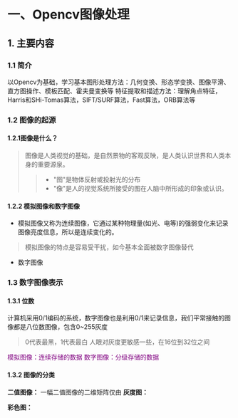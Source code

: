 # 一、Opencv图像处理
## 1. 主要内容
### 1.1 简介
以Opencv为基础，学习基本图形处理方法：几何变换、形态学变换、图像平滑、直方图操作、模板匹配、霍夫曼变换等
特征提取和描述方法：理解角点特征，Harris和SHi-Tomas算法，SIFT/SURF算法，Fast算法，ORB算法等
### 1.2 图像的起源
#### 1.2.1图像是什么？
> 图像是人类视觉的基础，是自然景物的客观反映，是人类认识世界和人类本身的重要源泉。
>> * "图"是物体反射或投射光的分布
>> * "像"是人的视觉系统所接受的图在人脑中所形成的印象或认识。

#### 1.2.2 模拟图像和数字图像
* 模拟图像又称为连续图像，它通过某种物理量(如光、电等)的强弱变化来记录图像亮度信息，所以是连续变化的。
> 模拟图像的特点是容易受干扰，如今基本全面被数字图像替代

* 数字图像
### 1.3 数字图像表示
#### 1.3.1 位数
计算机采用0/1编码的系统，数字图像也是利用0/1来记录信息，我们平常接触的图像都是八位数图像，包含0~255灰度
> 0代表最黑，1代表最白
> 人眼对灰度更敏感一些，在16位到32位之间

<font color='purple'>模拟图像：连续存储的数据</font>
<font color='purple'>数字图像：分级存储的数据</font>

#### 1.3.2 图像的分类
**二值图像：**
一幅二值图像的二维矩阵仅由
**灰度图：**

**彩色图：**









































